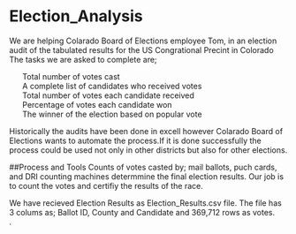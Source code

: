 
# Election_Analysis
We are helping Colarado Board of Elections employee Tom, in an election audit of the tabulated results for the US Congrational Precint in Colorado
The tasks we are asked to complete are;</vr>
<ul>
Total number of votes cast<br>
A complete list of candidates who received votes</br>
Total number of votes each candidate received</br>
Percentage of votes each candidate won</br>
The winner of the election based on popular vote</br>
</ul>
Historically the audits have been done in excell however Colarado Board of Elections wants to automate the process.If it is done successfully the process could be used not only in other districts but also for other elections. <br>

##Process and Tools
Counts of votes casted by; mail ballots, puch cards, and  DRI counting machines determmine the final election results. Our job is to count the votes and certifiy the results of the race.</br>

We have recieved Election Results as Election_Results.csv file. The file has 3 colums as; Ballot ID, County and Candidate and 369,712 rows as votes. </br>. 
